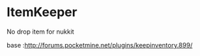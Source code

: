 # ItemKeeper
No drop item for nukkit

base :http://forums.pocketmine.net/plugins/keepinventory.899/
